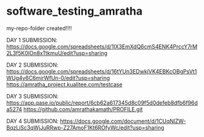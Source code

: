 # software_testing_amratha
my-repo-folder created!!!!

DAY 1 SUBMISSION: https://docs.google.com/spreadsheets/d/1IX3EmXdQ6cmS4ENK4PrccY7rM2L3f5K0lOn8xTtkmuU/edit?usp=sharing

DAY 2 SUBMISSION: https://docs.google.com/spreadsheets/d/16tYUn3EDwkjVK4EBKcOBgPsVt1WUg4y6C6mjrWfUn-0/edit?usp=sharing
                  https://amratha_project.kualitee.com/testcase

DAY 3 SUBMISSION: https://app.qase.io/public/report/6cb62a617345d8c09f5d0defeb8dfb6f96da5274
                  https://github.com/amrathakamath/PROFILE.git

DAY 4 SUBMISSION: https://docs.google.com/document/d/1CUqNlZW-BqzLiSc3qWjJuRRwp-Z27AmoF1Kt6ROfyWc/edit?usp=sharing
